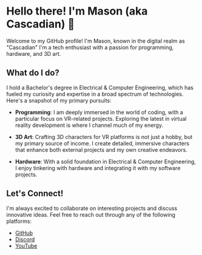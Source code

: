 # Hello there! I'm Mason (aka Cascadian) 👋

Welcome to my GitHub profile! I'm Mason, known in the digital realm as "Cascadian" I'm a tech enthusiast with a passion for programming, hardware, and 3D art.

## What do I do?

I hold a Bachelor's degree in Electrical & Computer Engineering, which has fueled my curiosity and expertise in a broad spectrum of technologies. Here's a snapshot of my primary pursuits:

- **Programming**: I am deeply immersed in the world of coding, with a particular focus on VR-related projects. Exploring the latest in virtual reality development is where I channel much of my energy.
  
- **3D Art**: Crafting 3D characters for VR platforms is not just a hobby, but my primary source of income. I create detailed, immersive characters that enhance both external projects and my own creative endeavors.

- **Hardware**: With a solid foundation in Electrical & Computer Engineering, I enjoy tinkering with hardware and integrating it with my software projects.

## Let's Connect!

I'm always excited to collaborate on interesting projects and discuss innovative ideas. Feel free to reach out through any of the following platforms:

- [GitHub](https://github.com/CascadianVR)
- [Discord](https://discord.gg/rdvP9eC)
- [YouTube](https://www.youtube.com/c/Cascadian)
